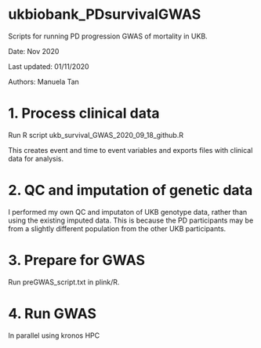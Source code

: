 # ukbiobank_PDsurvivalGWAS
Scripts for running PD progression GWAS of mortality in UKB.

Date: Nov 2020

Last updated: 01/11/2020

Authors: Manuela Tan

# 1. Process clinical data

Run R script ukb_survival_GWAS_2020_09_18_github.R

This creates event and time to event variables and exports files with clinical data for analysis.

# 2. QC and imputation of genetic data

I performed my own QC and imputaton of UKB genotype data, rather than using the existing imputed data. This is because the PD participants may be from a slightly different population from the other UKB participants.

# 3. Prepare for GWAS

Run preGWAS_script.txt in plink/R.

# 4. Run GWAS

In parallel using kronos HPC
